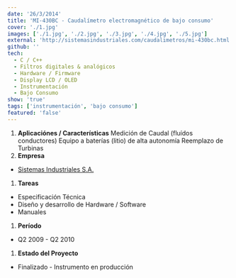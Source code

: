 ```yaml
---
date: '26/3/2014'
title: 'MI-430BC - Caudalímetro electromagnético de bajo consumo'
cover: './1.jpg'
images: ['./1.jpg', './2.jpg', './3.jpg', './4.jpg', './5.jpg']
external: 'http://sistemasindustriales.com/caudalimetros/mi-430bc.html'
github: ''
tech:
  - C / C++
  - Filtros digitales & analógicos
  - Hardware / Firmware
  - Display LCD / OLED
  - Instrumentación
  - Bajo Consumo
show: 'true'
tags: ['instrumentación', 'bajo consumo']
featured: 'false'
---
```


1. **Aplicaciónes / Características**
  Medición de Caudal (fluídos conductores)
  Equipo a baterías (litio) de alta autonomía
  Reemplazo de Turbinas
1. **Empresa**
  + [Sistemas Industriales S.A.](http://www.sistemasindustriales.com)
1. **Tareas**
  + Especificación Técnica 
  + Diseño y desarrollo de Hardware / Software
  + Manuales
1. **Período**
  + Q2 2009 - Q2 2010
1. **Estado del Proyecto**
  + Finalizado - Instrumento en producción


